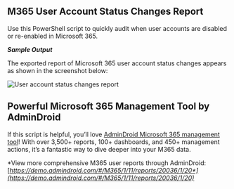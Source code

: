 ﻿## **M365 User Account Status Changes Report**
Use this PowerShell script to quickly audit when user accounts are disabled or re-enabled in Microsoft 365.

***Sample Output***

The exported report of Microsoft 365 user account status changes appears as shown in the screenshot below:  

![User account status changes report](https://o365reports.com/wp-content/uploads/2025/08/2025-08-19-14\_21\_53-Window.png?v=1755593561)
## **Powerful Microsoft 365 Management Tool by AdminDroid**
If this script is helpful, you’ll love [AdminDroid Microsoft 365 management tool](https://admindroid.com/?src=GitHub)! With over 3,500+ reports, 100+ dashboards, and 450+ management actions, it’s a fantastic way to dive deeper into your M365 data.

*View more comprehensive M365 user reports through AdminDroid: [*https://demo.admindroid.com/#/M365/1/11/reports/20036/1/20*](https://demo.admindroid.com/#/M365/1/11/reports/20036/1/20)*

